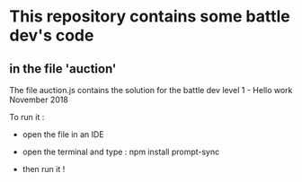 # This repository contains some battle dev's code

## in the file 'auction'

The file auction.js contains the solution for the battle dev level 1 - Hello work November 2018

To run it :

- open the file in an IDE

- open the terminal and type : npm install prompt-sync

- then run it !
